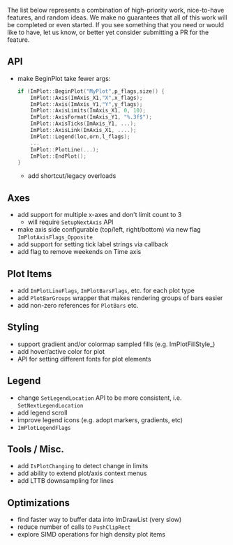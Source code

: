 The list below represents a combination of high-priority work, nice-to-have features, and random ideas. We make no guarantees that all of this work will be completed or even started. If you see something that you need or would like to have, let us know, or better yet consider submitting a PR for the feature.

## API

- make BeginPlot take fewer args:
    ```cpp
    if (ImPlot::BeginPlot("MyPlot",p_flags,size)) {
        ImPlot::Axis(ImAxis_X1,"X",x_flags);
        ImPlot::Axis(ImAxis_Y1,"Y",y_flags);
        ImPlot::AxisLimits(ImAxis_X1, 0, 10);
        ImPlot::AxisFormat(ImAxis_Y1, "%.3f$");
        ImPlot::AxisTicks(ImAxis_Y1, ...);
        ImPlot::AxisLink(ImAxis_X1, ....);        
        ImPlot::Legend(loc,orn,l_flags);
        ...        
        ImPlot::PlotLine(...);
        ImPlot::EndPlot();
    }
    ```
    - add shortcut/legacy overloads

## Axes

- add support for multiple x-axes and don't limit count to 3
    - will require `SetupNextAxis` API
- make axis side configurable (top/left, right/bottom) via new flag `ImPlotAxisFlags_Opposite`
- add support for setting tick label strings via callback
- add flag to remove weekends on Time axis

## Plot Items

- add `ImPlotLineFlags`, `ImPlotBarsFlags`, etc. for each plot type
- add `PlotBarGroups` wrapper that makes rendering groups of bars easier
- add non-zero references for `PlotBars` etc.


## Styling

- support gradient and/or colormap sampled fills (e.g. ImPlotFillStyle_)
- add hover/active color for plot
- API for setting different fonts for plot elements

## Legend

- change `SetLegendLocation` API to be more consistent, i.e. `SetNextLegendLocation`
- add legend scroll
- improve legend icons (e.g. adopt markers, gradients, etc)
- `ImPlotLegendFlags`

## Tools / Misc.

- add `IsPlotChanging` to detect change in limits
- add ability to extend plot/axis context menus
- add LTTB downsampling for lines

## Optimizations

- find faster way to buffer data into ImDrawList (very slow)
- reduce number of calls to `PushClipRect`
- explore SIMD operations for high density plot items
